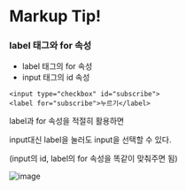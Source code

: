 # Markup Tip! 

### label 태그와 for 속성

* label 태그의 for 속성 
* input 태그의 id 속성

```
<input type="checkbox" id="subscribe">
<label for="subscribe">누르기</label>
```
label과 for 속성을 적절히 활용하면

input대신 label을 눌러도 input을 선택할 수 있다.

(input의 id, label의 for 속성을 똑같이 맞춰주면 됨)

![image](https://user-images.githubusercontent.com/63600953/135701917-b2cd4843-6994-4325-9e14-ccd9c88e3086.png)

